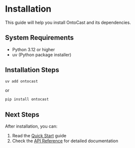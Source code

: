 # Installation

This guide will help you install OntoCast and its dependencies.

## System Requirements

- Python 3.12 or higher
- uv (Python package installer)

## Installation Steps

```bash
uv add ontocast
```

or


```bash
pip install ontocast
```

## Next Steps

After installation, you can:

1. Read the [Quick Start](quickstart.md) guide
3. Check the [API Reference](../reference/onto.md) for detailed documentation 